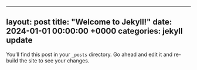 
---
layout: post
title:  "Welcome to Jekyll!"
date:   2024-01-01 00:00:00 +0000
categories: jekyll update
---
You’ll find this post in your `_posts` directory. Go ahead and edit it and re-build the site to see your changes.